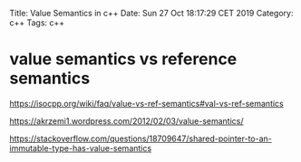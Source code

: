 Title: Value Semantics in c++
Date: Sun 27 Oct 18:17:29 CET 2019
Category: c++
Tags: c++

# value semantics vs reference semantics

https://isocpp.org/wiki/faq/value-vs-ref-semantics#val-vs-ref-semantics

https://akrzemi1.wordpress.com/2012/02/03/value-semantics/

https://stackoverflow.com/questions/18709647/shared-pointer-to-an-immutable-type-has-value-semantics


